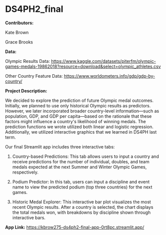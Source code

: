 # DS4PH2_final

**Contributors:**

Kate Brown

Grace Brooks

**Data:**

Olympic Results Data: https://www.kaggle.com/datasets/piterfm/olympic-games-medals-19862018?resource=download&select=olympic_athletes.csv

Other Country Feature Data: https://www.worldometers.info/gdp/gdp-by-country/

**Project Description:**

We decided to explore the prediction of future Olympic medal outcomes. Initially, we planned to use only historical Olympic results as predictors. However, we later incorporated broader country-level information—such as population, GDP, and GDP per capita—based on the rationale that these factors might influence a country's likelihood of winning medals. The prediction functions we wrote utilized both linear and logistic regression. Additionally, we utilized interactive graphics that we learned in DS4PH last term. 

Our final Streamlit app includes three interactive tabs:

1. Country-based Predictions: This tab allows users to input a country and receive predictions for the number of individual, doubles, and team medals expected at the next Summer and Winter Olympic Games, respectively.

2. Podium Predictor: In this tab, users can input a discipline and event name to view the predicted podium (top three countries) for the next games.

3. Historic Medal Explorer: This interactive bar plot visualizes the most recent Olympic results. After a country is selected, the chart displays the total medals won, with breakdowns by discipline shown through interactive bars.

**App Link:**
https://kbrow275-ds4ph2-final-app-0rt8pc.streamlit.app/
